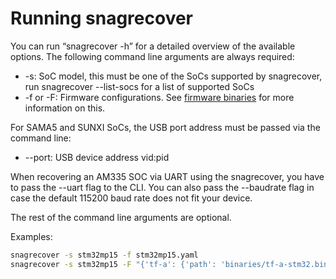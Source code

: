 # Running snagrecover

You can run “snagrecover -h” for a detailed overview of the available options.
The following command line arguments are always required: 

 * -s: SoC model, this must be one of the SoCs supported by snagrecover, run
 	snagrecover --list-socs for a list of supported SoCs
 * -f or -F: Firmware configurations. See
    [firmware binaries](fw_binaries.md) for more information on this.

For SAMA5 and SUNXI SoCs, the USB port address must be passed via the
command line:

 * --port: USB device address vid:pid

When recovering an AM335 SOC via UART using the snagrecover, you have to pass
the --uart flag to the CLI. You can also pass the --baudrate flag in case the
default 115200 baud rate does not fit your device.

The rest of the command line arguments are optional.

Examples:
```bash
snagrecover -s stm32mp15 -f stm32mp15.yaml
snagrecover -s stm32mp15 -F "{'tf-a': {'path': 'binaries/tf-a-stm32.bin'}}" -F "{'fip': {'path': 'binaries/u-boot.stm32'}}"
```

